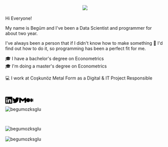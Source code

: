 <div id="header" align="center">
  <img src="https://media.giphy.com/media/bn7hlyp0Cmcg0/giphy.gif" width="400"/>
  
</div>

Hi Everyone! <br>

My name is Begüm and I've been a Data Scientist and programmer for about two year.


I've always been a person that if I didn't know how to make something      🔎      I'd find out how to do it, so programming has been a perfect fit for me.


🎓      I have a bachelor's degree on Econometrics <br>
🎓      I'm doing a master's degree on Econometrics

💻      I work at Coşkunöz Metal Form as a Digital & IT Project Responsible 

<br>

[<img align="left" alt="begumozkisaoglu | LinkedIn" width="22px" src="./linkedin.svg" />][linkedin]
[<img align="left" alt="begumozkisaoglu | Twitter" width="22px" src="./twitter.svg" />][twitter]
[<img align="left" alt="begumozkisaoglu | Gmail" width="22px" src="./gmail.svg" />][gmail]
[<img align="left" alt="begumozkisaoglu | Medium" width="22px" src="./medium.svg" />][medium]




[linkedin]: https://www.linkedin.com/in/beg%C3%BCm%C3%B6zkisao%C4%9Flu-962311182/
[twitter]: https://twitter.com/begumozkisaoglu
[gmail]: mailto:begumozkisaoglu@gmail.com
[medium]: https://medium.com/@begumozkisaoglu

<br> 


<p align="left"> <img src="https://komarev.com/ghpvc/?username=begumozksglu&label=Profile%20views&color= 0e75b6&style=flat" alt="begumozksglu" /> </p>


</p>

<br>

<p><img align="left" src="https://github-readme-stats.vercel.app/api/top-langs?username=begumozksglu&show_icons=true&locale=en&layout=compact" alt="begumozksglu" /> </p> 
<br>
<p> <img align="center" src="https://github-readme-stats.vercel.app/api?username=begumozksglu&show_icons=true&locale=en" alt="begumozksglu" /> </p>


